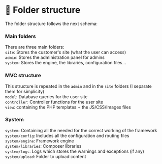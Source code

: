 # :open_file_folder: Folder structure

The folder structure follows the next schema:

### Main folders
There are three main folders:  
`site`: Stores the customer's site (what the user can access)  
`admin`: Stores the administration panel for admins  
`system`: Stores the engine, the libraries, configuration files...

### MVC structure
This structure is repeated in the `admin` and in the `site` folders (I separate them for simplicity)   
`model`: Database queries for the user site  
`controller`: Controller functions for the user site  
`view`: containing the PHP templates + the JS/CSS/Images files  

### System
`system`: Containing all the needed for the correct working of the framework  
`system/config`: Includes all the configuration and routing files  
`system/engine`: Framework engine  
`system/libraries`: Composer libraries  
`system/logs`: Logs which stores the warnings and exceptions (if any)  
`system/upload`: Folder to upload content
